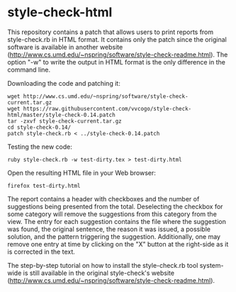 # style-check-html
This repository contains a patch that allows users to print reports from style-check.rb in HTML format.
It contains only the patch since the original software is available in another website (http://www.cs.umd.edu/~nspring/software/style-check-readme.html).
The option "-w" to write the output in HTML format is the only difference in the command line.

Downloading the code and patching it:
```
wget http://www.cs.umd.edu/~nspring/software/style-check-current.tar.gz
wget https://raw.githubusercontent.com/vvcogo/style-check-html/master/style-check-0.14.patch
tar -zxvf style-check-current.tar.gz
cd style-check-0.14/
patch style-check.rb < ../style-check-0.14.patch
```

Testing the new code:
```
ruby style-check.rb -w test-dirty.tex > test-dirty.html
```

Open the resulting HTML file in your Web browser:
```
firefox test-dirty.html
```

The report contains a header with checkboxes and the number of suggestions being presented from the total.
Deselecting the checkbox for some category will remove the suggestions from this category from the view.
The entry for each suggestion contains the file where the suggestion was found, the original sentence, the reason it was issued, a possible solution, and the pattern triggering the suggestion.
Additionally, one may remove one entry at time by clicking on the "X" button at the right-side as it is corrected in the text.

The step-by-step tutorial on how to install the style-check.rb tool system-wide is still available in the original style-check's website (http://www.cs.umd.edu/~nspring/software/style-check-readme.html).


